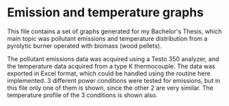 # Emission and temperature graphs
This file contains a set of graphs generated for my Bachelor's Thesis, which main topic was pollutant emissions and temperature distribution from a pyrolytic burner operated with biomass (wood pellets).

The pollutant emissions data was acquired using a Testo 350 analyzer, and the temperature data acquired from a type K thermocouple. The data was exported in Excel format, which could be handled using the routine here implemented. 3 different power conditions were tested for emissions, but in this file only one of them is shown, since the other 2 are very similar. The temperature profile of the 3 conditions is shown also.
